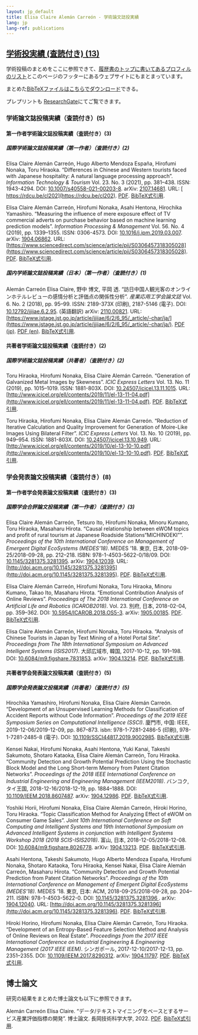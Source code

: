 ```yaml
---
layout: jp_default
title: Elisa Claire Alemán Carreón - 学術論文誌投実績
lang: jp
lang-ref: publications
---
```


## [学術投実績 (査読付き) (13)](#publications) 

学術投稿のまとめをここに参照できて、[履歴書のトップに書いてあるプロフィルのリスト](/jp/cv/#profiles)とこのページのフッターにあるウェブサイトにもまとまっています。

まとめた[BibTeXファイルはこちらでダウンロード](/assets/publications/BIBs/mypublications.bib)できる。

プレプリントも [ResearchGate](https://www.researchgate.net/profile/Elisa_Aleman_Carreon)にてご覧できます。

### 学術論文誌投稿実績（査読付き）(5)

#### 第一作者学術論文誌投稿実績（査読付き）(3)

##### 国際学術論文誌投稿実績（第一作者）（査読付き）(2)

Elisa Claire Alemán Carreón, Hugo Alberto Mendoza España, Hirofumi Nonaka, Toru Hiraoka. “Differences in Chinese and Western tourists faced with Japanese hospitality: A natural language processing approach”. _Information Technology & Tourism_ Vol. 23. No. 3 (2021), pp. 381–438. ISSN: 1943-4294. DOI: [10.1007/s40558-021-00203-8](https://doi.org/10.1007/s40558-021-00203-8). arXiv: [2107.14681](https://arxiv.org/abs/2107.14681). URL: [ https://rdcu.be/cl202](https://rdcu.be/cl202). [PDF](/assets/publications/PDFs/Carre-n_et_al-2021-Information_Technology_&_Tourism.pdf). [BibTeX式引用](/assets/publications/BIBs/Aleman2021JITT.bib).

Elisa Claire Alemán Carreón, Hirofumi Nonaka, Asahi Hentona, Hirochika Yamashiro. “Measuring the influence of mere exposure effect of TV commercial adverts on purchase behavior based on machine learning prediction models”. _Information Processing & Management_ Vol. 56. No. 4 (2019), pp. 1339–1355. ISSN: 0306-4573. DOI: [10.1016/j.ipm.2019.03.007](https://doi.org/10.1016/j.ipm.2019.03.007). arXiv: [1904.06862](https://arxiv.org/abs/1904.06862). URL: [https://www.sciencedirect.com/science/article/pii/S0306457318305028](https://www.sciencedirect.com/science/article/pii/S0306457318305028). [PDF](/assets/publications/PDFs/ipm-measuring_tv.pdf). [BibTeX式引用](/assets/publications/BIBs/Aleman2019IPM.bib).

##### 国内学術論文誌投稿実績（日本）（第一作者）（査読付き）(1)

Alemán Carreón Elisa Claire, 野中 博文, 平岡 透. “訪日中国人観光客のオンラインホテルレビューの感情分析と評価点の関係性分析”. _産業応用工学会論文誌_ Vol. 6. No. 2 (2018), pp. 95–99. ISSN: 2189-373X (印刷), 2187-5146 (電子). DOI: [10.12792/jjiiae.6.2.95](https://doi.org/10.12792/jjiiae.6.2.95). (英語翻訳) arXiv: [2110.00821](https://arxiv.org/abs/2110.00821). URL: [https://www.jstage.jst.go.jp/article/jjiiae/6/2/6_95/_article/-char/ja/](https://www.jstage.jst.go.jp/article/jjiiae/6/2/6_95/_article/-char/ja/). [PDF (jp)](/assets/publications/PDFs/6_95.pdf). [PDF (en)](/assets/publications/PDFs/jjiiae-scores_en.pdf). [BibTeX式引用](/assets/publications/BIBs/Aleman2018JJIIAE.bib).

#### 共著者学術論文誌投稿実績（査読付き）(2)

##### 国際学術論文誌投稿実績（共著者）（査読付き）(2)

Toru Hiraoka, Hirofumi Nonaka, Elisa Claire Alemán Carreón. “Generation of Galvanized Metal Images by Skewness”. _ICIC Express Letters_ Vol. 13. No. 11 (2019), pp. 1015–1019. ISSN: 1881-803X. DOI: [10.24507/icicel.13.11.1015](https://doi.org/10.24507/icicel.13.11.1015). URL: [http://www.icicel.org/ell/contents/2019/11/el-13-11-04.pdf](http://www.icicel.org/ell/contents/2019/11/el-13-11-04.pdf). [PDF](https://elisa-aleman.github.io/assets/publications/PDFs/el-13-11-04.pdf). [BibTeX式引用](https://elisa-aleman.github.io/assets/publications/BIBs/Hiraoka2019ICICEL1311.bib).

Toru Hiraoka, Hirofumi Nonaka, Elisa Claire Alemán Carreón. “Reduction of Iterative Calculation and Quality Improvement for Generation of Moire-Like Images Using Bilateral Filter”. _ICIC Express Letters_ Vol. 13. No. 10 (2019), pp. 949–954. ISSN: 1881-803X. DOI: [10.24507/icicel.13.10.949](https://doi.org/10.24507/icicel.13.10.949). URL: [http://www.icicel.org/ell/contents/2019/10/el-13-10-10.pdf](http://www.icicel.org/ell/contents/2019/10/el-13-10-10.pdf). [PDF](https://elisa-aleman.github.io/assets/publications/PDFs/el-13-10-10.pdf). [BibTeX式引用](https://elisa-aleman.github.io/assets/publications/BIBs/Hiraoka2019ICICEL1310.bib).

### 学会発表論文投稿実績（査読付き）(8)

#### 第一作者学会発表論文投稿実績（査読付き）(3)

##### 国際学会合評論文投稿実績（第一作者）（査読付き）(3)

Elisa Claire Alemán Carreón, Tetsuro Ito, Hirofumi Nonaka, Minoru Kumano, Toru Hiraoka, Masaharu Hirota. “Causal relationship between eWOM topics and profit of rural tourism at Japanese Roadside Stations“MICHINOEKI””. _Proceedings of the 10th International Conference on Management of Emergent Digital EcoSystems (MEDES’18)_. MEDES
’18. 東京, 日本, 2018-09-25/2018-09-28, pp. 212–218. ISBN: 978-1-4503-5622-0/18/09. DOI: [10.1145/3281375.3281395](https://doi.org/10.1145/3281375.3281395). arXiv: [1904.12039](https://arxiv.org/abs/1904.12039). URL: [http://doi.acm.org/10.1145/3281375.3281395](http://doi.acm.org/10.1145/3281375.3281395). [PDF](/assets/publications/PDFs/29.pdf). [BibTeX式引用](/assets/publications/BIBs/Aleman2018MEDES.bib).

Elisa Claire Alemán Carreón, Hirofumi Nonaka, Toru Hiraoka, Minoru Kumano, Takao Ito, Masaharu Hirota. “Emotional Contribution Analysis of Online Reviews”. _Proceedings of The 2018 International Conference on Artificial Life and Robotics (ICAROB2018)_. Vol. 23. 別府, 日本, 2018-02-04, pp. 359–362. DOI: [10.5954/ICAROB.2018.OS5-3](https://doi.org/10.5954/ICAROB.2018.OS5-3). arXiv: [1905.00185](https://arxiv.org/abs/1905.00185). [PDF](/assets/publications/PDFs/OS5-3.pdf). [BibTeX式引用](/assets/publications/BIBs/Aleman2018ICAROB.bib).

Elisa Claire Alemán Carreón, Hirofumi Nonaka, Toru Hiraoka. “Analysis of Chinese Tourists in Japan by Text Mining of a Hotel Portal Site”. _Proceedings from The 18th International Symposium on Advanced Intelligent Systems (ISIS2017)_. 大邱広域市, 韓国, 2017-10-12, pp. 191–198. DOI: [10.6084/m9.figshare.7831853](https://doi.org/10.6084/m9.figshare.7831853). arXiv: [1904.13214](https://arxiv.org/abs/1904.13214). [PDF](/assets/publications/PDFs/31ISIST2a-4_0191-0198.pdf). [BibTeX式引用](/assets/publications/BIBs/Aleman2017ISIS.bib).

#### 共著者学会発表論文投稿実績（査読付き）(5)

##### 国際学会発表論文投稿実績（共著者）（査読付き）(5)

Hirochika Yamashiro, Hirofumi Nonaka, Elisa Claire Alemán Carreón. “Development of an Unsupervised Learning Methods for Classification of Accident Reports without Code Information”. _Proceedings of the 2019 IEEE Symposium Series on Computational Intelligence (SSCI)_. 廈門市, 中国: IEEE, 2019-12-06/2019-12-09, pp. 867–873. isbn: 978-1-7281-2486-5 (印刷), 978-1-7281-2485-8 (電子). DOI: [10.1109/SSCI44817.2019.9002985](https://doi.org/10.1109/SSCI44817.2019.9002985). [BibTeX式引用](/assets/publications/BIBs/Yamashiro2019IEEE.bib).

Kensei Nakai, Hirofumi Nonaka, Asahi Hentona, Yuki Kanai, Takeshi Sakumoto, Shotaro Kataoka, Elisa Claire Alemán Carreón, Toru Hiraoka. “Community Detection and Growth Potential Prediction Using the Stochastic Block Model and the Long Short-term Memory from Patent Citation Networks”. _Proceedings of the 2018 IEEE International Conference on Industrial Engineering and Engineering Management (IEEM2018)_. バンコク, タイ王国, 2018-12-16/2018-12-19, pp. 1884–1888. DOI: [10.1109/IEEM.2018.8607487](https://doi.org/10.1109/IEEM.2018.8607487). arXiv: [1904.12986](https://arxiv.org/abs/1904.12986). [PDF](/assets/publications/PDFs/PID5546541.pdf). [BibTeX式引用](/assets/publications/BIBs/Nakai2018IEEM.bib).

Yoshiki Horii, Hirofumi Nonaka, Elisa Claire Alemán Carreón, Hiroki Horino, Toru Hiraoka. “Topic Classification Method for Analyzing Effect of eWOM on Consumer Game Sales”. _Joint 10th International Conference on Soft Computing and Intelligent Systems and 19th International Symposium on Advanced Intelligent Systems in conjunction with Intelligent Systems Workshop 2018 (2018 SCIS-ISIS2018)_. 富山, 日本, 2018-12-05/2018-12-08. DOI: [10.6084/m9.figshare.8026778](https://doi.org/10.6084/m9.figshare.8026778). arXiv: [1904.13213](https://arxiv.org/abs/1904.13213). [PDF](/assets/publications/PDFs/SCIS-ISIS2018_paper_337.pdf). [BibTeX式引用](/assets/publications/BIBs/Horii2018SCIS-ISIS.bib).

Asahi Hentona, Takeshi Sakumoto, Hugo Alberto Mendoza España, Hirofumi Nonaka, Shotaro Kataoka, Toru Hiraoka, Kensei Nakai, Elisa Claire Alemán Carreón, Masaharu Hirota. “Community Detection and Growth Potential Prediction from Patent Citation Networks”. _Proceedings of the 10th International Conference on Management of Emergent Digital EcoSystems (MEDES’18)_. MEDES ’18. 東京, 日本: ACM, 2018-09-25/2018-09-28, pp. 204–211.
ISBN: 978-1-4503-5622-0. DOI: [10.1145/3281375.3281396 ](https://doi.org/10.1145/3281375.3281396). arXiv: [1904.12040](https://arxiv.org/abs/1904.12040). URL: [http://doi.acm.org/10.1145/3281375.3281396](http://doi.acm.org/10.1145/3281375.3281396). [PDF](/assets/publications/PDFs/30.pdf). [BibTeX式引用](/assets/publications/BIBs/Hentona2018MEDES.bib).

Hiroki Horino, Hirofumi Nonaka, Elisa Claire Alemán Carreón, Toru Hiraoka. “Development of an Entropy-Based Feature Selection Method and Analysis of Online Reviews on Real Estate”. _Proceedings from the 2017 IEEE International Conference on Industrial Engineering & Engineering Management (2017 IEEE IEEM)_. シンガポール, 2017-12-10/2017-12-13, pp. 2351–2355. DOI: [10.1109/IEEM.2017.8290312](https://doi.org/10.1109/IEEM.2017.8290312). arXiv: [1904.11797](https://arxiv.org/abs/1904.11797). [PDF](/assets/publications/PDFs/476_849.pdf). [BibTeX式引用](/assets/publications/BIBs/Horino2017IEEM.bib).

## 博士論文

研究の結果をまとめた博士論文も以下に参照できます。

Alemán Carreón Elisa Claire. “データ/テキストマイニングをベースとするサービス産業評価指標の開発”. 博士論文. 長岡技術科学大学, 2022.  [PDF](/assets/publications/PDFs/nut-phd-thesis_V3.pdf). [BibTeX式引用](/assets/publications/BIBs/Aleman2022NUT_phd.bib).